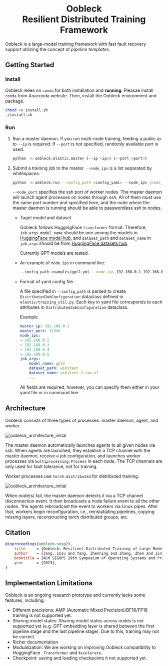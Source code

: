 <h1 align="center">Oobleck<br>
Resilient Distributed Training Framework</h1>

Oobleck is a large-model training framework with fast fault recovery support utilizing the concept of *pipeline templates*.

## Getting Started

### Install

Oobleck relies on `conda` for both installation and **running**. Pleasae install `conda` from Anaconda website. Then, install the Oobleck environment and package.

```bash
chmod +x install.sh
./install.sh
```

### Run

1. Run a master daemon. If you run multi-node training, feeding a public ip to `--ip` is required. If `--port` is not specified, randomly available port is used.
    ```bash
    python -m oobleck.elastic.master (--ip <ip>) (--port <port>)
    ```

2. Submit a training job to the master. `--node_ips` is a list separated by whitespaces.

    ```bash
    python -m oobleck.run --config_path <config_yaml> --node_ips [node_ips] (--node_port <node_port>) --master_ip <master_ip> --master_port <master_port>
    ```

    `--node_port` specifies the ssh port of worker nodes. The master daemon will launch agent processes on nodes through ssh. All of them must use the same port number and specified here, and the node where the master daemon is running should be able to passwordless ssh to nodes.

    - Taget model and dataset

        Oobleck follows HuggingFace `transformer` format. Therefore, `job_args.model_name` should be one among the models in [HuggingFace model hub](https://huggingface.co/models), and `dataset_path` and `dataset_name` in `job_args` should be from [HuggingFace datasets hub](https://huggingface.co/datasets).

        Currently GPT models are tested.

    - An example of `node_ips` in command line:
        ```bash
        --config_path examples/gpt2.yml --node_ips 192.168.0.1 192.168.0.2 192.168.0.3 192.168.0.4 --master_ip ...
        ```

    - Format of yaml config file
    
        A file specified in `--config_path` is parsed to create `DistributedJobConfiguration` dataclass defined in `elastic/training_util.py`.
        Each key in yaml file corresponds to each attributes in `DistributedJobConfiguration` dataclass.

        Example
        ```yaml
        master_ip: 192.168.0.1
        master_port: 12345
        node_ips:
        - 192.168.0.2
        - 192.168.0.3
        - 192.168.0.4
        - 192.168.0.5
        job_args:
            model_name: gpt2
            dataset_path: wikitext
            dataset_name: wikitext-2-raw-v1
            ...
        ```
        All fields are required, however, you can specify them either in your yaml file or in command line.


## Architecture

Oobleck consists of three types of processes: master daemon, agent, and worker.

![oobleck_architecture_initial](docs/assets/img/oobleck_architecture1.jpg)

The master daemon automatically launches agents to all given nodes via ssh.
When agents are launched, they establish a TCP channel with the master daemon, receive a job configuration, and launches worker processes via `multiprocessing.Process` in each node. The TCP channels are only used for fault tolerance, not for training.

Worker processes use `torch.distributed` for distributed training.

![oobleck_architecture_initial](docs/assets/img/oobleck_architecture2.jpg)

When node(s) fail, the master daemon detects it via a TCP channel disconnection event. It then broadcasts a node failure event to all the other nodes.
'the agents rebroadcast the event to workers via Linux pipes. After that, workers begin reconfiguration, i.e., reinstatiating pipelines, copying missing layers, reconstructing torch distributed groups, etc.
## Citation

```bibtex
@inproceedings{oobleck-sosp23,
    title     = {Oobleck: Resilient Distributed Training of Large Models Using Pipeline Templates},
    author    = {Jang, Insu and Yang, Zhenning and Zhang, Zhen and Jin, Xin and Chowdhury, Mosharaf},
    booktitle = {ACM SIGOPS 29th Symposium of Operating Systems and Principles (SOSP '23)},
    year      = {2023},
}
```

## Implementation Limitations
Oobleck is an ongoing research prototype and currently lacks some features, including:

- Different precisions: AMP (Automatic Mixed Precision)/BF16/FP16 training is not supported yet.
- Sharing model states: Sharing model states across nodes is not supported yet (e.g. GPT embedding layer is shared between the first pipeline stage and the last pipeline stage). Due to this, training may not be correct.
- Richer documentation
- Modualization: We are working on improving Oobleck compatibility to HuggingFace `
Transformer` and `Accelerate`.
- Checkpoint: saving and loading checkpoints it not supported yet.